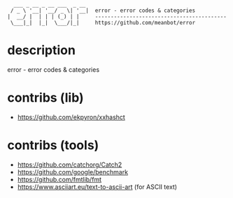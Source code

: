 ~~~
  ___ _ __ _ __ ___  _ __ 
 / _ \ '__| '__/ _ \| '__|  error - error codes & categories
|  __/ |  | | | (_) | |     ------------------------------------------
 \___|_|  |_|  \___/|_|     https://github.com/meanbot/error
~~~

# description
error - error codes & categories

# contribs (lib)
- https://github.com/ekpyron/xxhashct

# contribs (tools)
- https://github.com/catchorg/Catch2
- https://github.com/google/benchmark
- https://github.com/fmtlib/fmt
- https://www.asciiart.eu/text-to-ascii-art (for ASCII text)
